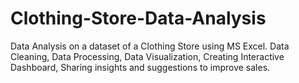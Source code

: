 # Clothing-Store-Data-Analysis
Data Analysis on a dataset of a Clothing Store using MS Excel. Data Cleaning, Data Processing, Data Visualization, Creating Interactive Dashboard, Sharing insights and suggestions to improve sales.
